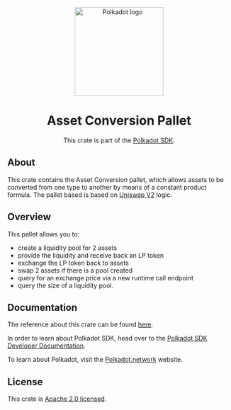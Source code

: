 <div align="center">

<img src="https://raw.githubusercontent.com/paritytech/polkadot-sdk/rzadp/readmes/docs/images/Polkadot_Logo_Horizontal_Pink_BlackOnWhite.png" alt="Polkadot logo" width="200">

# Asset Conversion Pallet

This crate is part of the [Polkadot SDK](https://github.com/paritytech/polkadot-sdk/).

</div>

## About

This crate contains the Asset Conversion pallet, which allows assets to be converted from one type to another by means of a constant product formula.
The pallet based is based on [Uniswap V2](https://github.com/Uniswap/v2-core) logic.

## Overview

This pallet allows you to:

  - create a liquidity pool for 2 assets
  - provide the liquidity and receive back an LP token
  - exchange the LP token back to assets
  - swap 2 assets if there is a pool created
  - query for an exchange price via a new runtime call endpoint
  - query the size of a liquidity pool.

## Documentation

The reference about this crate can be found [here](https://paritytech.github.io/polkadot-sdk/master/pallet_asset_conversion).

In order to learn about Polkadot SDK, head over to the [Polkadot SDK Developer Documentation](https://paritytech.github.io/polkadot-sdk/master/polkadot_sdk_docs/index.html).

To learn about Polkadot, visit the [Polkadot.network](https://polkadot.network/) website.

## License

This crate is [Apache 2.0 licensed](https://spdx.org/licenses/Apache-2.0.html).

